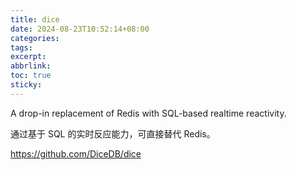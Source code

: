 ```yaml
---
title: dice
date: 2024-08-23T10:52:14+08:00
categories: 
tags: 
excerpt: 
abbrlink: 
toc: true 
sticky: 
---
```


A drop-in replacement of Redis with SQL-based realtime reactivity.

通过基于 SQL 的实时反应能力，可直接替代 Redis。

<!-- more -->

https://github.com/DiceDB/dice